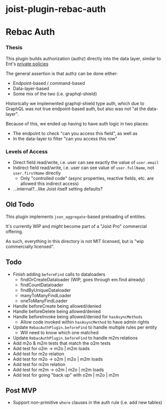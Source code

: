 # joist-plugin-rebac-auth

Rebac Auth
==========

### Thesis

This plugin builds authorization (authz) directly into the data layer, similar to Ent's [private policies]()

The general assertion is that authz can be done either:

* Endpoint-based / command-based
* Data-layer-based
* Some mix of the two (i.e. graphql-shield)

Historically we implemented graphql-shield type auth, which due to GraphQL was not true endpoint-based auth, but also was not "at the data-layer".

Because of this, we ended up having to have auth logic in two places:

* The endpoint to check "can you access this field", as well as
* In the data-layer to filter "can you access this row"


### Levels of Access

* Direct field read/write, i.e. user can see exactly the value of `user.email`
* Indirect field read/write, i.e. user can see value of `user.fullName`, not `user.firstName` directly
  * Only "controlled code" (async properties, reactive fields, etc. are allowed this indirect access) 
* ...internal?...like Joist itself setting defaults?

## Old Todo

This plugin implements `json_aggregate`-based preloading of entities.

It's currently WIP and _might_ become part of a "Joist Pro" commercial offering.

As such, everything in this directory is not MIT licensed, but is "wip commercially licensed".

## Todo

* Finish adding `beforeFind` calls to dataloaders
  * findOrCreateDataloader (WIP, goes through em.find already)
  * findCountDataloader
  * findByUniqueDataloader
  * manyToManyFindLoader
  * oneToManyFindLoader
* Handle beforeCreate being allowed/denied
* Handle beforeDelete being allowed/denied
* Handle beforeInvoke being allowed/denied for `hasAsyncMethods`
  * Allow code invoked within `hasAsyncMethod` to have admin rights
* Update `RebacAuthPlugin.beforeFind` to handle multiple rules per entity
  * Will need to know which one matched
* Update `RebacAuthPlugin.beforeFind` to handle m2m relations
* Add m2o & m2m tests that match the o2m tests
* Add test for o2m -> m2o | m2m loads
* Add test for m2o relation
* Add test for m2o -> o2m | m2o | m2m loads
* Add test for m2m relation
* Add test for m2m -> o2m | m2o | m2m loads
* Add test for going "back up" with o2m | m2o | m2m

## Post MVP

* Support non-primitive `where` clauses in the auth rule (i.e. add new tables)

